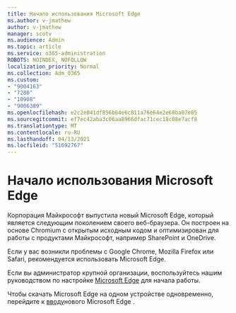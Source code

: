 ```yaml
---
title: Начало использования Microsoft Edge
ms.author: v-jmathew
author: v-jmathew
manager: scotv
ms.audience: Admin
ms.topic: article
ms.service: o365-administration
ROBOTS: NOINDEX, NOFOLLOW
localization_priority: Normal
ms.collection: Adm_O365
ms.custom:
- "9004163"
- "7280"
- "10908"
- "9006389"
ms.openlocfilehash: e2c2e041df856b64e6c811a76e64e2e60ba07e85
ms.sourcegitcommit: ef7ec42aba3c06aa8966dfac71cec18c08e7acf8
ms.translationtype: MT
ms.contentlocale: ru-RU
ms.lasthandoff: 04/13/2021
ms.locfileid: "51692767"
---
```

# <a name="start-using-microsoft-edge"></a>Начало использования Microsoft Edge

Корпорация Майкрософт выпустила новый Microsoft Edge, который является следующим поколением своего веб-браузера. Он построен на основе Chromium с открытым исходным кодом и оптимизирован для работы с продуктами Майкрософт, например SharePoint и OneDrive.

Если у вас возникли проблемы с Google Chrome, Mozilla Firefox или Safari, рекомендуется использовать Microsoft Edge.

Если вы администратор крупной организации, воспользуйтесь нашим руководством по настройке [Microsoft Edge](https://go.microsoft.com/fwlink/?linkid=2142423) для начала работы.

Чтобы скачать Microsoft Edge на одном устройстве одновременно, перейдите к [вводу](https://go.microsoft.com/fwlink/?linkid=2141049)нового Microsoft Edge .
